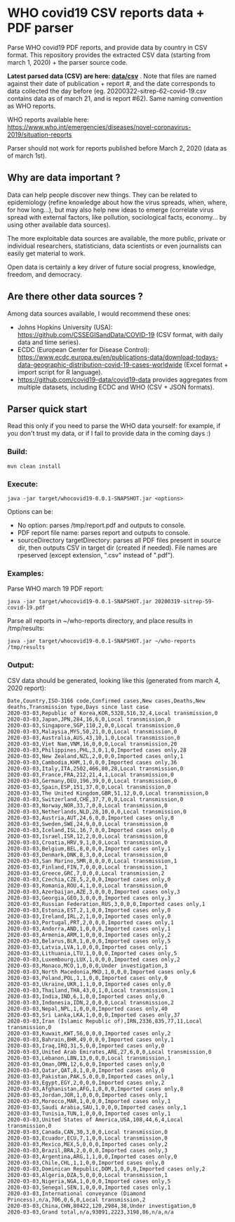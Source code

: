 # WHO covid19 CSV reports data + PDF parser

Parse WHO covid19 PDF reports, and provide data by country in CSV format.
This repository provides the extracted CSV data (starting from march 1, 2020) + the parser source code.

**Latest parsed data (CSV) are here: [data/csv](data/csv)** . Note that files are named against their date of publication + report #, and the date corresponds to data collected the day before (eg. 20200322-sitrep-62-covid-19.csv contains data as of march 21, and is report #62). Same naming convention as WHO reports.

WHO reports available here:
https://www.who.int/emergencies/diseases/novel-coronavirus-2019/situation-reports

Parser should not work for reports published before March 2, 2020 (data as of march 1st).

## Why are data important ?

Data can help people discover new things. They can be related to epidemiology (refine knowledge about how the virus spreads, when, where, for how long...), but may also help new ideas to emerge (correlate virus spread with external factors, like pollution, sociological facts, economy... by using other available data sources).

The more exploitable data sources are available, the more public, private or individual researchers, statisticians, data scientists or even journalists can easily get material to work.

Open data is certainly a key driver of future social progress, knowledge, freedom, and democracy.

## Are there other data sources ?

Among data sources available, I would recommend these ones:
- Johns Hopkins University (USA): https://github.com/CSSEGISandData/COVID-19 (CSV format, with daily data and time series).
- ECDC (European Center for Disease Control): https://www.ecdc.europa.eu/en/publications-data/download-todays-data-geographic-distribution-covid-19-cases-worldwide (Excel format + import script for R language).
- https://github.com/covid19-data/covid19-data provides aggregates from multiple datasets, including ECDC and WHO (CSV + JSON formats).

## Parser quick start

Read this only if you need to parse the WHO data yourself: for example, if you don't trust my data, or if I fail to provide data in the coming days :)

### Build:
```
mvn clean install
```

### Execute:

```
java -jar target/whocovid19-0.0.1-SNAPSHOT.jar <options>
```

Options can be:
* No option: parses /tmp/report.pdf and outputs to console.
* PDF report file name: parses report and outputs to console.
* sourceDirectory targetDirectory: parses all PDF files present in source dir, then outputs CSV in target dir (created if needed). File names are rpeserved (except extension, ".csv" instead of ".pdf").

### Examples:

Parse WHO march 19 PDF report:
```
java -jar target/whocovid19-0.0.1-SNAPSHOT.jar 20200319-sitrep-59-covid-19.pdf
```

Parse all reports in ~/who-reports directory, and place results in /tmp/results:
```
java -jar target/whocovid19-0.0.1-SNAPSHOT.jar ~/who-reports /tmp/results
```

### Output:

CSV data should be generated, looking like this (generated from march 4, 2020 report):

```
Date,Country,ISO-3166 code,Confirmed cases,New cases,Deaths,New deaths,Transmission type,Days since last case
2020-03-03,Republic of Korea,KOR,5328,516,32,4,Local transmission,0
2020-03-03,Japan,JPN,284,16,6,0,Local transmission,0
2020-03-03,Singapore,SGP,110,2,0,0,Local transmission,0
2020-03-03,Malaysia,MYS,50,21,0,0,Local transmission,0
2020-03-03,Australia,AUS,43,10,1,0,Local transmission,0
2020-03-03,Viet Nam,VNM,16,0,0,0,Local transmission,20
2020-03-03,Philippines,PHL,3,0,1,0,Imported cases only,28
2020-03-03,New Zealand,NZL,2,0,0,0,Imported cases only,1
2020-03-03,Cambodia,KHM,1,0,0,0,Imported cases only,36
2020-03-03,Italy,ITA,2502,466,80,28,Local transmission,0
2020-03-03,France,FRA,212,21,4,1,Local transmission,0
2020-03-03,Germany,DEU,196,39,0,0,Local transmission,0
2020-03-03,Spain,ESP,151,37,0,0,Local transmission,0
2020-03-03,The United Kingdom,GBR,51,12,0,0,Local transmission,0
2020-03-03,Switzerland,CHE,37,7,0,0,Local transmission,0
2020-03-03,Norway,NOR,33,7,0,0,Local transmission,0
2020-03-03,Netherlands,NLD,28,10,0,0,Local transmission,0
2020-03-03,Austria,AUT,24,6,0,0,Imported cases only,0
2020-03-03,Sweden,SWE,24,9,0,0,Local transmission,0
2020-03-03,Iceland,ISL,16,7,0,0,Imported cases only,0
2020-03-03,Israel,ISR,12,2,0,0,Local transmission,0
2020-03-03,Croatia,HRV,9,1,0,0,Local transmission,0
2020-03-03,Belgium,BEL,8,0,0,0,Imported cases only,1
2020-03-03,Denmark,DNK,8,3,0,0,Local transmission,0
2020-03-03,San Marino,SMR,8,0,0,0,Local transmission,1
2020-03-03,Finland,FIN,7,0,0,0,Local transmission,1
2020-03-03,Greece,GRC,7,0,0,0,Local transmission,2
2020-03-03,Czechia,CZE,5,2,0,0,Imported cases only,0
2020-03-03,Romania,ROU,4,1,0,0,Local transmission,0
2020-03-03,Azerbaijan,AZE,3,0,0,0,Imported cases only,3
2020-03-03,Georgia,GEO,3,0,0,0,Imported cases only,3
2020-03-03,Russian Federation,RUS,3,0,0,0,Imported cases only,1
2020-03-03,Estonia,EST,2,1,0,0,Imported cases only,0
2020-03-03,Ireland,IRL,2,1,0,0,Imported cases only,0
2020-03-03,Portugal,PRT,2,0,0,0,Imported cases only,1
2020-03-03,Andorra,AND,1,0,0,0,Imported cases only,1
2020-03-03,Armenia,ARM,1,0,0,0,Imported cases only,2
2020-03-03,Belarus,BLR,1,0,0,0,Imported cases only,5
2020-03-03,Latvia,LVA,1,0,0,0,Imported cases only,1
2020-03-03,Lithuania,LTU,1,0,0,0,Imported cases only,5
2020-03-03,Luxembourg,LUX,1,0,0,0,Imported cases only,2
2020-03-03,Monaco,MCO,1,0,0,0,Under investigation,3
2020-03-03,North Macedonia,MKD,1,0,0,0,Imported cases only,6
2020-03-03,Poland,POL,1,1,0,0,Imported cases only,0
2020-03-03,Ukraine,UKR,1,1,0,0,Imported cases only,0
2020-03-03,Thailand,THA,43,0,1,0,Local transmission,1
2020-03-03,India,IND,6,1,0,0,Imported cases only,0
2020-03-03,Indonesia,IDN,2,0,0,0,Local transmission,2
2020-03-03,Nepal,NPL,1,0,0,0,Imported cases only,40
2020-03-03,Sri Lanka,LKA,1,0,0,0,Imported cases only,37
2020-03-03,Iran (Islamic Republic of),IRN,2336,835,77,11,Local transmission,0
2020-03-03,Kuwait,KWT,56,0,0,0,Imported cases only,2
2020-03-03,Bahrain,BHR,49,0,0,0,Imported cases only,1
2020-03-03,Iraq,IRQ,31,5,0,0,Imported cases only,0
2020-03-03,United Arab Emirates,ARE,27,6,0,0,Local transmission,0
2020-03-03,Lebanon,LBN,13,0,0,0,Local transmission,1
2020-03-03,Oman,OMN,12,6,0,0,Imported cases only,0
2020-03-03,Qatar,QAT,8,1,0,0,Imported cases only,0
2020-03-03,Pakistan,PAK,5,0,0,0,Imported cases only,1
2020-03-03,Egypt,EGY,2,0,0,0,Imported cases only,2
2020-03-03,Afghanistan,AFG,1,0,0,0,Imported cases only,8
2020-03-03,Jordan,JOR,1,0,0,0,Imported cases only,1
2020-03-03,Morocco,MAR,1,0,0,0,Imported cases only,1
2020-03-03,Saudi Arabia,SAU,1,0,0,0,Imported cases only,1
2020-03-03,Tunisia,TUN,1,0,0,0,Imported cases only,1
2020-03-03,United States of America,USA,108,44,6,4,Local transmission,0
2020-03-03,Canada,CAN,30,3,0,0,Local transmission,0
2020-03-03,Ecuador,ECU,7,1,0,0,Local transmission,0
2020-03-03,Mexico,MEX,5,0,0,0,Imported cases only,2
2020-03-03,Brazil,BRA,2,0,0,0,Imported cases only,3
2020-03-03,Argentina,ARG,1,1,0,0,Imported cases only,0
2020-03-03,Chile,CHL,1,1,0,0,Imported cases only,0
2020-03-03,Dominican Republic,DOM,1,0,0,0,Imported cases only,2
2020-03-03,Algeria,DZA,5,0,0,0,Local transmission,1
2020-03-03,Nigeria,NGA,1,0,0,0,Imported cases only,5
2020-03-03,Senegal,SEN,1,0,0,0,Imported cases only,1
2020-03-03,International conveyance (Diamond Princess),n/a,706,0,6,0,Local transmission,2
2020-03-03,China,CHN,80422,120,2984,38,Under investigation,0
2020-03-03,Grand total,n/a,93091,2223,3198,86,n/a,n/a
```

